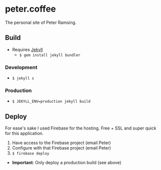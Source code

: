 # peter.coffee

The personal site of Peter Ramsing.

## Build
* Requires [Jekyll](https://jekyllrb.com)
  * `$ gem install jekyll bundler`

### Development
* `$ jekyll s`

### Production
* `$ JEKYLL_ENV=production jekyll build`


## Deploy
For ease's sake I used Firebase for the hosting. Free + SSL and super quick for this application.

1. Have access to the Firebase project (email Peter)
1. Configure with that Firebase project (email Peter)
1. `$ firebase deploy`
  * **Important**: Only deploy a production build (see above)
